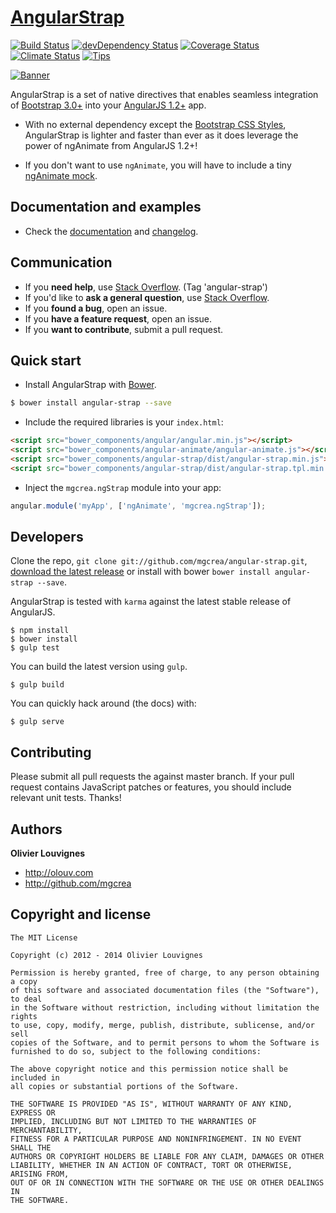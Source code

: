 # [AngularStrap](http://mgcrea.github.io/angular-strap)

[![Build Status](http://img.shields.io/travis/mgcrea/angular-strap/master.svg?style=flat)](http://travis-ci.org/mgcrea/angular-strap) [![devDependency Status](http://img.shields.io/david/dev/mgcrea/angular-strap.svg?style=flat)](https://david-dm.org/mgcrea/angular-strap#info=devDependencies) [![Coverage Status](http://img.shields.io/codeclimate/coverage/github/mgcrea/angular-strap.svg?style=flat)](https://codeclimate.com/github/mgcrea/angular-strap) [![Climate Status](https://img.shields.io/codeclimate/github/mgcrea/angular-strap.svg?style=flat)](https://codeclimate.com/github/mgcrea/angular-strap) [![Tips](http://img.shields.io/gratipay/mgcrea.svg?style=flat)](https://gratipay.com/mgcrea)

[![Banner](http://mgcrea.github.io/angular-strap/images/snippet.png)](http://mgcrea.github.io/angular-strap)

AngularStrap is a set of native directives that enables seamless integration of [Bootstrap 3.0+](https://github.com/twbs/bootstrap) into your [AngularJS 1.2+](https://github.com/angular/angular.min.js) app.

- With no external dependency except the [Bootstrap CSS Styles](https://github.com/twbs/bootstrap/blob/master/dist/css/bootstrap.css), AngularStrap is lighter and faster than ever as it does leverage the power of ngAnimate from AngularJS 1.2+!

- If you don't want to use `ngAnimate`, you will have to include a tiny [ngAnimate mock](https://github.com/mgcrea/angular-strap/wiki/ngAnimate-mock).

## Documentation and examples

+ Check the [documentation](http://mgcrea.github.io/angular-strap) and [changelog](https://github.com/mgcrea/angular-strap/releases).

## Communication

- If you **need help**, use [Stack Overflow](http://stackoverflow.com/questions/tagged/angular-strap). (Tag 'angular-strap')
- If you'd like to **ask a general question**, use [Stack Overflow](http://stackoverflow.com/questions/tagged/angular-strap).
- If you **found a bug**, open an issue.
- If you **have a feature request**, open an issue.
- If you **want to contribute**, submit a pull request.

## Quick start

+ Install AngularStrap with [Bower](https://github.com/bower/bower).

>
```bash
$ bower install angular-strap --save
```

+ Include the required libraries is your `index.html`:

>
``` html
<script src="bower_components/angular/angular.min.js"></script>
<script src="bower_components/angular-animate/angular-animate.js"></script>
<script src="bower_components/angular-strap/dist/angular-strap.min.js"></script>
<script src="bower_components/angular-strap/dist/angular-strap.tpl.min.js"></script>
```

+ Inject the `mgcrea.ngStrap` module into your app:

>
``` js
angular.module('myApp', ['ngAnimate', 'mgcrea.ngStrap']);
```


## Developers

Clone the repo, `git clone git://github.com/mgcrea/angular-strap.git`, [download the latest release](https://github.com/mgcrea/angular-strap/zipball/master) or install with bower `bower install angular-strap --save`.

AngularStrap is tested with `karma` against the latest stable release of AngularJS.

>
	$ npm install
	$ bower install
	$ gulp test

You can build the latest version using `gulp`.

>
	$ gulp build

You can quickly hack around (the docs) with:

>
	$ gulp serve



## Contributing

Please submit all pull requests the against master branch. If your pull request contains JavaScript patches or features, you should include relevant unit tests. Thanks!



## Authors

**Olivier Louvignes**

+ http://olouv.com
+ http://github.com/mgcrea



## Copyright and license

	The MIT License

	Copyright (c) 2012 - 2014 Olivier Louvignes

	Permission is hereby granted, free of charge, to any person obtaining a copy
	of this software and associated documentation files (the "Software"), to deal
	in the Software without restriction, including without limitation the rights
	to use, copy, modify, merge, publish, distribute, sublicense, and/or sell
	copies of the Software, and to permit persons to whom the Software is
	furnished to do so, subject to the following conditions:

	The above copyright notice and this permission notice shall be included in
	all copies or substantial portions of the Software.

	THE SOFTWARE IS PROVIDED "AS IS", WITHOUT WARRANTY OF ANY KIND, EXPRESS OR
	IMPLIED, INCLUDING BUT NOT LIMITED TO THE WARRANTIES OF MERCHANTABILITY,
	FITNESS FOR A PARTICULAR PURPOSE AND NONINFRINGEMENT. IN NO EVENT SHALL THE
	AUTHORS OR COPYRIGHT HOLDERS BE LIABLE FOR ANY CLAIM, DAMAGES OR OTHER
	LIABILITY, WHETHER IN AN ACTION OF CONTRACT, TORT OR OTHERWISE, ARISING FROM,
	OUT OF OR IN CONNECTION WITH THE SOFTWARE OR THE USE OR OTHER DEALINGS IN
	THE SOFTWARE.
